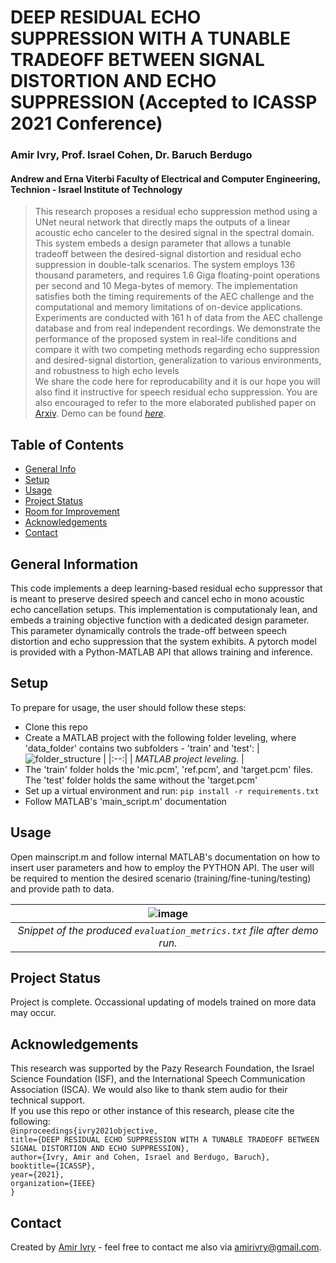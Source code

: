 # DEEP RESIDUAL ECHO SUPPRESSION WITH A TUNABLE TRADEOFF BETWEEN SIGNAL DISTORTION AND ECHO SUPPRESSION (Accepted to ICASSP 2021 Conference)
### Amir Ivry, Prof. Israel Cohen, Dr. Baruch Berdugo <br/> 
#### Andrew and Erna Viterbi Faculty of Electrical and Computer Engineering, Technion - Israel Institute of Technology
> This research proposes a residual echo suppression method using a UNet neural network that directly maps the outputs of a linear acoustic echo canceler to the desired signal in the spectral domain. This system embeds a design parameter that allows a tunable tradeoff between the desired-signal distortion and residual echo suppression in double-talk scenarios. The system employs 136 thousand parameters, and requires 1.6 Giga floating-point operations per second and 10 Mega-bytes of memory. The implementation satisfies both the timing requirements of the AEC challenge and the computational and memory limitations of on-device applications. Experiments are conducted with 161 h of data from the AEC challenge database and from real independent recordings. We demonstrate the performance of the proposed system in real-life conditions and compare it with two competing methods regarding echo suppression and desired-signal distortion, generalization to various environments, and robustness to high echo levels <br/> We share the code here for reproducability and it is our hope you will also find it instructive for speech residual echo suppression. You are also encouraged to refer to the more elaborated published paper on [Arxiv](https://arxiv.org/pdf/2106.13531.pdf).
> Demo can be found [_here_](https://soundcloud.com/ai4audio/sets/objective-metrics-to-evaluate-residual-echo-suppression-during-double-talk). 


## Table of Contents
* [General Info](#general-information)
* [Setup](#setup)
* [Usage](#usage)
* [Project Status](#project-status)
* [Room for Improvement](#room-for-improvement)
* [Acknowledgements](#acknowledgements)
* [Contact](#contact)


## General Information
This code implements a deep learning-based residual echo suppressor that is meant to preserve desired speech and cancel echo in mono acoustic echo cancellation setups. This implementation is computationaly lean, and embeds a training objective function with a dedicated design parameter. This parameter dynamically controls the trade-off between speech distortion and echo suppression that the system exhibits. A pytorch model is provided with a Python-MATLAB API that allows training and inference.


## Setup
To prepare for usage, the user should follow these steps:
- Clone this repo
- Create a MATLAB project with the following folder leveling, where 'data_folder' contains two subfolders - 'train' and 'test':
| ![folder_structure](https://user-images.githubusercontent.com/22732198/181769787-93920292-1477-451d-b35f-5655dca0a4ed.PNG) |
|:--:|
| *MATLAB project leveling.* |
- The 'train' folder holds the 'mic.pcm', 'ref.pcm', and 'target.pcm' files. The 'test' folder holds the same without the 'target.pcm'
- Set up a virtual environment and run: `pip install -r requirements.txt`
- Follow MATLAB's 'main_script.m' documentation

## Usage
Open mainscript.m and follow internal MATLAB's documentation on how to insert user parameters and how to employ the PYTHON API. The user will be required to mention the desired scenario (training/fine-tuning/testing) and provide path to data.

| ![image](https://user-images.githubusercontent.com/22732198/125337140-4ab57d00-e357-11eb-91d7-40c16f2864f8.png) |
|:--:|
| *Snippet of the produced `evaluation_metrics.txt` file after demo run.* |


## Project Status
Project is complete. Occassional updating of models trained on more data may occur.


## Acknowledgements
This research was supported by the Pazy Research Foundation, the Israel Science Foundation (ISF), and the International Speech Communication Association (ISCA). We would also like to thank stem audio for their technical support.<br/> If you use this repo or other instance of this research, please cite the following: <br/>
`@inproceedings{ivry2021objective,`<br/>
  `title={DEEP RESIDUAL ECHO SUPPRESSION WITH A TUNABLE TRADEOFF BETWEEN SIGNAL DISTORTION AND ECHO SUPPRESSION},`<br/>
  `author={Ivry, Amir and Cohen, Israel and Berdugo, Baruch},`<br/>
  `booktitle={ICASSP},`<br/>
  `year={2021},`<br/>
  `organization={IEEE}`<br/>
`}`


## Contact
Created by [Amir Ivry](https://www.linkedin.com/in/amirivry/) - feel free to contact me also via [amirivry@gmail.com](amirivry@gmail.com).
